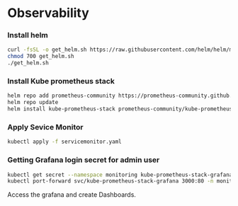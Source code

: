 # Observability

### Install helm
```bash
curl -fsSL -o get_helm.sh https://raw.githubusercontent.com/helm/helm/main/scripts/get-helm-3
chmod 700 get_helm.sh
./get_helm.sh
```

### Install Kube prometheus stack
```bash
helm repo add prometheus-community https://prometheus-community.github.io/helm-charts
helm repo update
helm install kube-prometheus-stack prometheus-community/kube-prometheus-stack --namespace monitoring --create-namespace
```

### Apply Sevice Monitor
```bash
kubectl apply -f servicemonitor.yaml
```

### Getting Grafana login secret for admin user
```bash 
kubectl get secret --namespace monitoring kube-prometheus-stack-grafana -o jsonpath="{.data.admin-password}" | base64 --decode ; echo
kubectl port-forward svc/kube-prometheus-stack-grafana 3000:80 -n monitoring --address=0.0.0.0
```

Access the grafana and create Dashboards.
